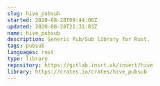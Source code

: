 ```yaml
---
slug: hive_pubsub
started: 2020-08-28T09:44:06Z
updated: 2020-08-28T21:31:03Z
name: hive_pubsub
description: Generic Pub/Sub library for Rust.
tags: pubsub
languages: rust
type: library
repository: https://gitlab.insrt.uk/insert/hive
library: https://crates.io/crates/hive_pubsub
---
```

